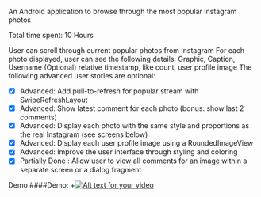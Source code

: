 An Android application to browse through the most popular Instagram photos

Total time spent: 10 Hours

User can scroll through current popular photos from Instagram
For each photo displayed, user can see the following details:
Graphic, Caption, Username
(Optional) relative timestamp, like count, user profile image
The following advanced user stories are optional:

* [x] Advanced: Add pull-to-refresh for popular stream with SwipeRefreshLayout
* [x] Advanced: Show latest comment for each photo (bonus: show last 2 comments)
* [x] Advanced: Display each photo with the same style and proportions as the real Instagram (see screens below)
* [x] Advanced: Display each user profile image using a RoundedImageView
* [x] Advanced: Improve the user interface through styling and coloring
* [x] Partially Done : Allow user to view all comments for an image within a separate screen or a dialog fragment

Demo
####Demo:
+[![Alt text for your video](https://github.com/gangwalgaurav/Instagram/blob/master/Demo.gif)](https://github.com/gangwalgaurav/Instagram/blob/master/Demo.gif)
